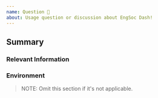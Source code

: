 ```yaml
---
name: Question 🤔
about: Usage question or discussion about EngSoc Dash!
---
```


## Summary

### Relevant Information

### Environment

> NOTE: Omit this section if it's not applicable.
